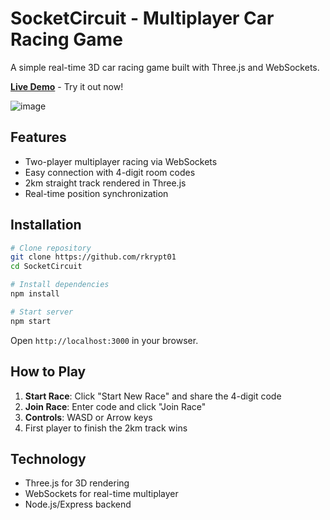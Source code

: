 # SocketCircuit - Multiplayer Car Racing Game

A simple real-time 3D car racing game built with Three.js and WebSockets.

**[Live Demo](https://socketcircuit.onrender.com)** - Try it out now!

![image](https://github.com/user-attachments/assets/c9fc19ba-741e-4412-aee9-393cb75d2888)


## Features

- Two-player multiplayer racing via WebSockets
- Easy connection with 4-digit room codes
- 2km straight track rendered in Three.js
- Real-time position synchronization

## Installation

```bash
# Clone repository
git clone https://github.com/rkrypt01
cd SocketCircuit

# Install dependencies
npm install

# Start server
npm start
```

Open `http://localhost:3000` in your browser.

## How to Play

1. **Start Race**: Click "Start New Race" and share the 4-digit code
2. **Join Race**: Enter code and click "Join Race"
3. **Controls**: WASD or Arrow keys
4. First player to finish the 2km track wins

## Technology

- Three.js for 3D rendering
- WebSockets for real-time multiplayer
- Node.js/Express backend
